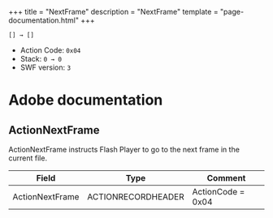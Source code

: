 +++
title = "NextFrame"
description = "NextFrame"
template = "page-documentation.html"
+++

```
[] → []
```

- Action Code: `0x04`
- Stack: `0 → 0`
- SWF version: `3`

# Adobe documentation

## ActionNextFrame

ActionNextFrame instructs Flash Player to go to the next frame in the current file.

| Field           | Type               | Comment           |
|-----------------|--------------------|-------------------|
| ActionNextFrame | ACTIONRECORDHEADER | ActionCode = 0x04 |
